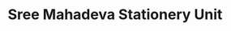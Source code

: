 ---
title: "Sree Mahadeva Stationery Unit"
url: /kollam/sree-mahadeva-stationery-unit/
shop: Schreibwaren
---